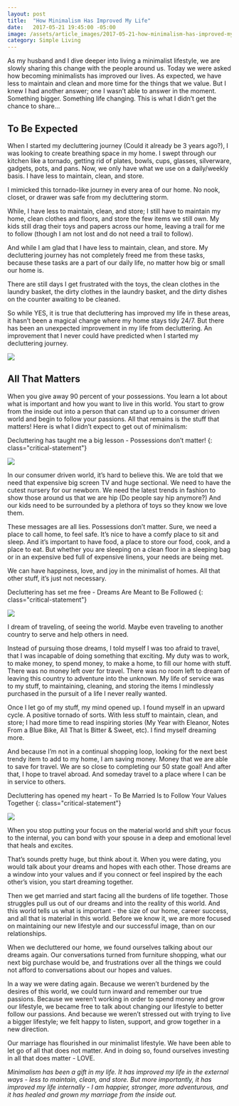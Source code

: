 ```yaml
---
layout: post
title:  "How Minimalism Has Improved My Life"
date:   2017-05-21 19:45:00 -05:00
image: /assets/article_images/2017-05-21-how-minimalism-has-improved-my-life/minimalist-coffee.jpg
category: Simple Living
---
```


As my husband and I dive deeper into living a minimalist lifestyle, we are slowly sharing this change with the people around us. Today we were asked how becoming minimalists has improved our lives. As expected, we have less to maintain and clean and more time for the things that we value. But I knew I had another answer; one I wasn’t able to answer in the moment. Something bigger. Something life changing.  This is what I didn’t get the chance to share...

## To Be Expected

When I started my decluttering journey (Could it already be 3 years ago?), I was looking to create breathing space in my home. I swept through our kitchen like a tornado, getting rid of plates, bowls, cups, glasses, silverware, gadgets, pots, and pans. Now, we only have what we use on a daily/weekly basis. I have less to maintain, clean, and store.

I mimicked this tornado-like journey in every area of our home. No nook, closet, or drawer was safe from my decluttering storm.

While, I have less to maintain, clean, and store; I still have to maintain my home, clean clothes and floors, and store the few items we still own. My kids still drag their toys and papers across our home, leaving a trail for me to follow (though I am not lost and do not need a trail to follow).

And while I am glad that I have less to maintain, clean, and store. My decluttering journey has not completely freed me from these tasks, because these tasks are a part of our daily life, no matter how big or small our home is.

There are still days I get frustrated with the toys, the clean clothes in the laundry basket, the dirty clothes in the laundry basket, and the dirty dishes on the counter awaiting to be cleaned.

So while YES, it is true that decluttering has improved my life in these areas, it hasn’t been a magical change where my home stays tidy 24/7. But there has been an unexpected improvement in my life from decluttering. An improvement that I never could have predicted when I started my decluttering journey.

![]({{site.url}}/assets/article_images/2017-05-21-how-minimalism-has-improved-my-life/minimalist-love.jpg)

## All That Matters

When you give away 90 percent of your possessions. You learn a lot about what is important and how you want to live in this world. You start to grow from the inside out into a person that can stand up to a consumer driven world and begin to follow your passions. All that remains is the stuff that matters! Here is what I didn’t expect to get out of minimalism:

Decluttering has taught me a big lesson -  Possessions don’t matter!
{: class="critical-statement"}

![]({{site.url}}/assets/article_images/2017-05-21-how-minimalism-has-improved-my-life/minimalist-bag.jpg)

In our consumer driven world, it’s hard to believe this. We are told that we need that expensive big screen TV and huge sectional. We need to have the cutest nursery for our newborn. We need the latest trends in fashion to show those around us that we are hip (Do people say hip anymore?) And our kids need to be surrounded by a plethora of toys so they know we love them.

These messages are all lies. Possessions don’t matter. Sure, we need a place to call home, to feel safe. It’s nice to have a comfy place to sit and sleep. And it’s important to have food, a place to store our food, cook, and a place to eat. But whether you are sleeping on a clean floor in a sleeping bag or in an expensive bed full of expensive linens, your needs are being met.

We can have happiness, love, and joy in the minimalist of homes. All that other stuff, it’s just not necessary.

Decluttering has set me free - Dreams Are Meant to Be Followed
{: class="critical-statement"}

![]({{site.url}}/assets/article_images/2017-05-21-how-minimalism-has-improved-my-life/minimalist-travel.jpg)

I dream of traveling, of seeing the world. Maybe even traveling to another country to serve and help others in need.

Instead of pursuing those dreams, I told myself I was too afraid to travel, that I was incapable of doing something that exciting. My duty was to work, to make money, to spend money, to make a home, to fill our home with stuff. There was no money left over for travel. There was no room left to dream of leaving this country to adventure into the unknown. My life of service was to my stuff, to maintaining, cleaning, and storing the items I mindlessly purchased in the pursuit of a life I never really wanted.

Once I let go of my stuff, my mind opened up. I found myself in an upward cycle. A positive tornado of sorts. With less stuff to maintain, clean, and store; I had more time to read inspiring stories (My Year with Eleanor, Notes From a Blue Bike, All That Is Bitter & Sweet, etc). I find myself dreaming more.

And because I’m not in a continual shopping loop, looking for the next best trendy item to add to my home, I am saving money. Money that we are able to save for travel. We are so close to completing our 50 state goal! And after that, I hope to travel abroad. And someday travel to a place where I can be in service to others.

Decluttering has opened my heart - To Be Married Is to Follow Your Values Together
{: class="critical-statement"}

![]({{site.url}}/assets/article_images/2017-05-21-how-minimalism-has-improved-my-life/minimalist-couple.jpg)

When you stop putting your focus on the material world and shift your focus to the internal, you can bond with your spouse in a deep and emotional level that heals and excites.

That’s sounds pretty huge, but think about it. When you were dating, you would talk about your dreams and hopes with each other. Those dreams are a window into your values and if you connect or feel inspired by the each other’s vision, you start dreaming together.

Then we get married and start facing all the burdens of life together. Those struggles pull us out of our dreams and into the reality of this world. And this world tells us what is important - the size of our home, career success, and all that is material in this world. Before we know it, we are more focused on maintaining our new lifestyle and our successful image, than on our relationships.

When we decluttered our home, we found ourselves talking about our dreams again. Our conversations turned from furniture shopping, what our next big purchase would be, and frustrations over all the things we could not afford to conversations about our hopes and values.

In a way we were dating again. Because we weren’t burdened by the desires of this world, we could turn inward and remember our true passions. Because we weren’t working in order to spend money and grow our lifestyle, we became free to talk about changing our lifestyle to better follow our passions. And because we weren’t stressed out with trying to live a bigger lifestyle; we felt happy to listen, support, and grow together in a new direction.

Our marriage has flourished in our minimalist lifestyle. We have been able to let go of all that does not matter. And in doing so, found ourselves investing in all that does matter - LOVE.

_Minimalism has been a gift in my life. It has improved my life in the external ways - less to maintain, clean, and store. But more importantly, it has improved my life internally - I am happier, stronger, more adventurous, and it has healed and grown my marriage from the inside out._
